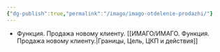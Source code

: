 ```yaml
---
{"dg-publish":true,"permalink":"/imago/imago-otdelenie-prodazhi/"}
---
```


- Функция. Продажа новому клиенту. [[ИМАГО/ИМАГО. Функция. Продажа новому клиенту.\|Границы, Цель, ЦКП и действия]]